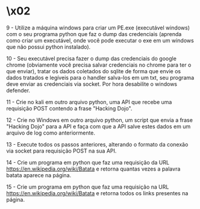 # \x02

9 - Utilize a máquina windows para criar um PE.exe (executável windows) com o seu programa python que faz o dump das credenciais (aprenda como criar um executável, onde você pode executar o exe em um windows que não possui python instalado).

10 - Seu executável precisa fazer o dump das credenciais do google chrome (obviamente você precisa salvar credenciais no chrome para ter o que enviar), tratar os dados coletados do sqlite de forma que envie os dados tratados e legíveis para o handler salva-los em um txt, seu programa deve enviar as credenciais via socket. Por hora desabilite o windows defender.

11 - Crie no kali em outro arquivo python, uma API que recebe uma requisição POST contendo a frase "Hacking Dojo".

12 - Crie no Windows em outro arquivo python, um script que envia a frase "Hacking Dojo" para a API e faça com que a API salve estes dados em um arquivo de log como anteriormente.

13 - Execute todos os passos anteriores, alterando o formato da conexão via socket para requisição POST na sua API.

14 - Crie um programa em python que faz uma requisição da URL https://en.wikipedia.org/wiki/Batata e retorna quantas vezes a palavra batata aparece na página.

15 - Crie um programa em python que faz uma requisição na URL https://en.wikipedia.org/wiki/Batata e retorna todos os links presentes na página.
